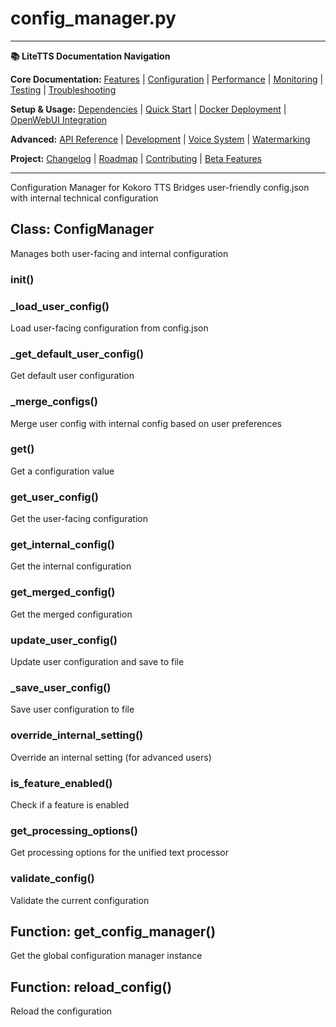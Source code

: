 # config_manager.py

---
**📚 LiteTTS Documentation Navigation**

**Core Documentation:** [Features](../../../../../FEATURES.md) | [Configuration](../../../../../CONFIGURATION.md) | [Performance](../../../../../PERFORMANCE.md) | [Monitoring](../../../../../MONITORING.md) | [Testing](../../../../../TESTING.md) | [Troubleshooting](../../../../../TROUBLESHOOTING.md)

**Setup & Usage:** [Dependencies](../../../../../DEPENDENCIES.md) | [Quick Start](../../../../../usage/QUICK_START_COMMANDS.md) | [Docker Deployment](../../../../../usage/DOCKER-DEPLOYMENT.md) | [OpenWebUI Integration](../../../../../usage/OPENWEBUI-INTEGRATION.md)

**Advanced:** [API Reference](../../../../API_REFERENCE.md) | [Development](../../../../../development/README.md) | [Voice System](../../../../../voices/README.md) | [Watermarking](../../../../../WATERMARKING.md)

**Project:** [Changelog](../../../../../CHANGELOG.md) | [Roadmap](../../../../../ROADMAP.md) | [Contributing](../../../../../CONTRIBUTIONS.md) | [Beta Features](../../../../../BETA_FEATURES.md)

---


Configuration Manager for Kokoro TTS
Bridges user-friendly config.json with internal technical configuration


## Class: ConfigManager

Manages both user-facing and internal configuration

### __init__()

### _load_user_config()

Load user-facing configuration from config.json

### _get_default_user_config()

Get default user configuration

### _merge_configs()

Merge user config with internal config based on user preferences

### get()

Get a configuration value

### get_user_config()

Get the user-facing configuration

### get_internal_config()

Get the internal configuration

### get_merged_config()

Get the merged configuration

### update_user_config()

Update user configuration and save to file

### _save_user_config()

Save user configuration to file

### override_internal_setting()

Override an internal setting (for advanced users)

### is_feature_enabled()

Check if a feature is enabled

### get_processing_options()

Get processing options for the unified text processor

### validate_config()

Validate the current configuration

## Function: get_config_manager()

Get the global configuration manager instance

## Function: reload_config()

Reload the configuration

